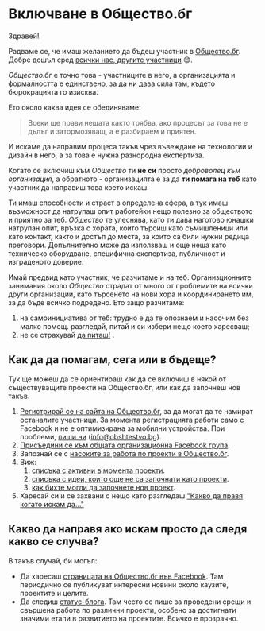 # Включване в Общество.бг

Здравей!

Радваме се, че имаш желанието да бъдеш участник в [Общество.бг](https://www.obshtestvo.bg). Добре дошъл сред [всички нас, другите участници](https://www.facebook.com/groups/obshtestvo/members/) :blush:.

*Общество.бг* е точно това - участниците в него, а организацията и формалността е единствено, за да ни дава сила там, където бюрокрацията го изисква.

Ето около каква идея се обединяваме:

> Всеки ще прави нещата както трябва, ако процесът за това не е дълъг и затормозяващ, а е разбираем и приятен.

И искаме да направим процеса такъв чрез въвеждане на технологии и дизайн в него, а за това е нужна разнородна експертиза.

Когато се включиш към *Общество* ти **не си** просто *доброволец към организация*, а обратното - организацията е за да **ти помага на теб** като участник да направиш това което искаш. 

Ти имаш способности и страст в определена сфера, а тук имаш възможност да натрупаш опит работейки нещо полезно за обществото и приятно за теб. *Общество* те улеснява, като ти дава наготово юнашки натрупан опит, връзка с хората, които търсиш като съмишленици или като контакт, както и достъп до места, за които са били нужни редица преговори. Допълнително може да използваш и още неща като техническо оборудване, специфична експертиза, публичност и изграденото доверие.

Имай предвид като участник, че разчитаме и на теб. Организционните занимания около *Общество* страдат от много от проблемите на всички други организации, като търсенето на нови хора и координирането им, за да бъде всичко подредено. Ето защо разчитаме:

1. на самоинициатива от теб: трудно е да те опознаем и насочим без малко помощ. разгледай, питай и си избери нещо което харесваш;
1. не се страхувай [да питаш!](checklists/discuss.md#readme) .



## Как да да помагам, сега или в бъдеще?

Тук ще можеш да се ориентираш как да се включиш в някой от
съществуващите проекти на Общество.бг, или как да започнеш нов такъв.

1.  [Регистрирай се на сайта на Общество.бг](https://www.obshtestvo.bg/join), за да могат да те намират останалите участници. За момента регистрацията работи само с Facebook и не е оптимизирана за мобилни устройства. При проблеми, [пиши ни](mailto:info@obshtestvo.bg) (info@obshtestvo.bg).
2.  [Присъедини се към общата организационна Facebook група](https://www.facebook.com/groups/obshtestvo).
3.  Запознай се с [насоките за работа по проекти в Общество.бг](rules.md).
4.  Виж:
    1. [списъка с активни в момента проекти](projects#readme).
    1. [списъка с идеи, които още не са започнати като проекти](https://github.com/obshtestvo/guides/issues/3).
    1. [как бихте могли да започнете нов проект](https://github.com/obshtestvo/guides/issues/2).
5. Харесай си и се захвани с нещо като разгледаш ["Какво да правя когато искам да..."](checklists.md#readme)

## Какво да направя ако искам просто да следя какво се случва?

В такъв случай, би могъл:

-   Да харесаш [страницата на Общество.бг във Facebook](https://www.facebook.com/obshtestvo.bg).
    Там периодично се публикуват интересни новини около каузите, проектите и целите.
-   Да следиш [статус-блогa](https://status.obshtestvo.bg). Там често се 
    пише за проведени срещи и свършена работа по различни проекти, особено за
    достигнати значими етапи в развитието на проектите. Всичко е прозрачно.
